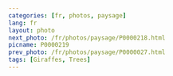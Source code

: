 ```yaml
---
categories: [fr, photos, paysage]
lang: fr
layout: photo
next_photo: /fr/photos/paysage/P0000218.html
picname: P0000219
prev_photo: /fr/photos/paysage/P0000027.html
tags: [Giraffes, Trees]
---
```

